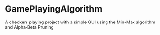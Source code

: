 # GamePlayingAlgorithm
A checkers playing project with a simple GUI using the Min-Max algorithm and Alpha-Beta Pruning

